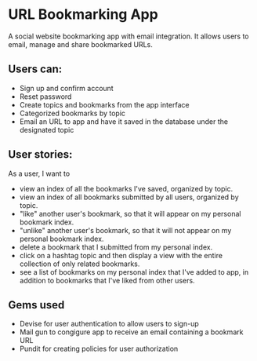 
# URL Bookmarking App
A social website bookmarking app with email integration.
It allows users to email, manage and share bookmarked URLs.


## Users can:
* Sign up and confirm account    
* Reset password
* Create topics and bookmarks from the app interface
* Categorized bookmarks by topic 
* Email an URL to app and have it saved in the database under the designated topic   


## User stories:

As a user, I want to 
* view an index of all the bookmarks I've saved, organized by topic.    
* view an index of all bookmarks submitted by all users, organized by topic.    
* "like" another user's bookmark, so that it will appear on my personal bookmark index.    
* "unlike" another user's bookmark, so that it will not appear on my personal bookmark index.    
* delete a bookmark that I submitted from my personal index.
* click on a hashtag topic and then display a view with the entire collection of only related bookmarks.    
* see a list of bookmarks on my personal index that I've added to app, in addition to bookmarks that I've liked from other users.

## Gems used    
* Devise for user authentication to allow users to sign-up    
* Mail gun to congigure app to receive an email containing a bookmark URL          
* Pundit for creating policies for user authorization    

